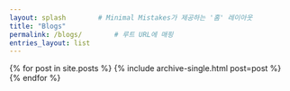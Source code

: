 ```yaml
---
layout: splash        # Minimal Mistakes가 제공하는 '홈' 레이아웃
title: "Blogs"
permalink: /blogs/        # 루트 URL에 매핑
entries_layout: list
---
```


<div class="posts-list grid grid-cols-3 gap-6">
  {% for post in site.posts %}
    {% include archive-single.html post=post %}
  {% endfor %}
</div>
